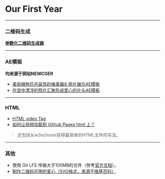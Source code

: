 # Our First Year



---
### 二维码生成
**[参数化二维码生成器](https://qrbtf.com/)**

---
### AE模板
**均来源于网站NEWCGER**
+ [美丽植物花卉装饰的唯美婚礼照片展示AE模板](https://www.newcger.com/aemoban/50448.html)
+ [在空中漂浮的照片汇聚形成爱心的片头AE模板](https://www.newcger.com/aemoban/32379.html)

---
### HTML
+ [HTML video Tag](https://www.w3schools.com/tags/tag_video.asp)
+ [如何让视频加载到 Github Pages html 上？](https://www.likecs.com/ask-4125277.html)
> 还包括从w3schools获得最简单的HTML文件的写法。

---
### 其他
+ 使用 Git LFS 传输大于100MB的文件（参考[官方文档](https://git-lfs.github.com/)）。
+ [制作二维码可用的爱心（SVG格式，来源于维基百科）](https://en.wikipedia.org/wiki/Heart_symbol#/media/File:Heart_coraz%C3%B3n.svg)
